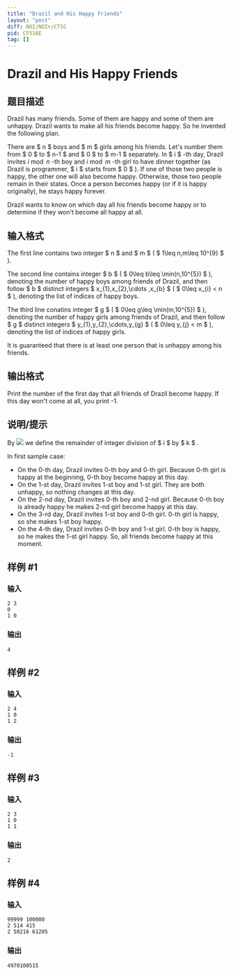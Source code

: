 ```yaml
---
title: "Drazil and His Happy Friends"
layout: "post"
diff: NOI/NOI+/CTSC
pid: CF516E
tag: []
---
```


# Drazil and His Happy Friends

## 题目描述

Drazil has many friends. Some of them are happy and some of them are unhappy. Drazil wants to make all his friends become happy. So he invented the following plan.

There are $ n $ boys and $ m $ girls among his friends. Let's number them from $ 0 $ to $ n-1 $ and $ 0 $ to $ m-1 $ separately. In $ i $ -th day, Drazil invites $i\bmod n$ -th boy and $i\bmod m$ -th girl to have dinner together (as Drazil is programmer, $ i $ starts from $ 0 $ ). If one of those two people is happy, the other one will also become happy. Otherwise, those two people remain in their states. Once a person becomes happy (or if it is happy originally), he stays happy forever.

Drazil wants to know on which day all his friends become happy or to determine if they won't become all happy at all.

## 输入格式

The first line contains two integer $ n $ and $ m $ ( $ 1\leq n,m\leq 10^{9} $ ).

The second line contains integer $ b $ ( $ 0\leq b\leq \min(n,10^{5}) $ ), denoting the number of happy boys among friends of Drazil, and then follow $ b $ distinct integers $ x_{1},x_{2},\cdots ,x_{b} $ ( $ 0\leq x_{i} < n $ ), denoting the list of indices of happy boys.

The third line conatins integer $ g $ ( $ 0\leq g\leq \min(m,10^{5}) $ ), denoting the number of happy girls among friends of Drazil, and then follow $ g $ distinct integers $ y_{1},y_{2},\cdots,y_{g} $ ( $ 0\leq y_{j} < m $ ), denoting the list of indices of happy girls.

It is guaranteed that there is at least one person that is unhappy among his friends.

## 输出格式

Print the number of the first day that all friends of Drazil become happy. If this day won't come at all, you print -1.

## 说明/提示

By ![](https://cdn.luogu.com.cn/upload/vjudge_pic/CF516E/bc360a33d2d53f2f08a31e2a137952fc77466359.png) we define the remainder of integer division of $ i $ by $ k $ .

In first sample case:

- On the 0-th day, Drazil invites 0-th boy and 0-th girl. Because 0-th girl is happy at the beginning, 0-th boy become happy at this day.
- On the 1-st day, Drazil invites 1-st boy and 1-st girl. They are both unhappy, so nothing changes at this day.
- On the 2-nd day, Drazil invites 0-th boy and 2-nd girl. Because 0-th boy is already happy he makes 2-nd girl become happy at this day.
- On the 3-rd day, Drazil invites 1-st boy and 0-th girl. 0-th girl is happy, so she makes 1-st boy happy.
- On the 4-th day, Drazil invites 0-th boy and 1-st girl. 0-th boy is happy, so he makes the 1-st girl happy. So, all friends become happy at this moment.

## 样例 #1

### 输入

```
2 3
0
1 0

```

### 输出

```
4

```

## 样例 #2

### 输入

```
2 4
1 0
1 2

```

### 输出

```
-1

```

## 样例 #3

### 输入

```
2 3
1 0
1 1

```

### 输出

```
2

```

## 样例 #4

### 输入

```
99999 100000
2 514 415
2 50216 61205

```

### 输出

```
4970100515

```


